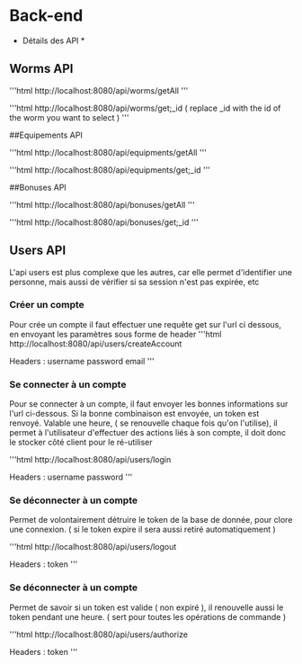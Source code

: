 # Back-end

* Détails des API *

## Worms API

'''html
http://localhost:8080/api/worms/getAll
'''

'''html
http://localhost:8080/api/worms/get;_id ( replace _id with the id of the worm you want to select )
'''

##Equipements API

'''html
http://localhost:8080/api/equipments/getAll
'''

'''html
http://localhost:8080/api/equipments/get;_id
'''

##Bonuses API

'''html
http://localhost:8080/api/bonuses/getAll
'''

'''html
http://localhost:8080/api/bonuses/get;_id
'''

## Users API

L'api users est plus complexe que les autres, car elle permet d'identifier une personne, mais aussi de vérifier si sa session n'est pas expirée, etc

### Créer un compte
Pour crée un compte il faut effectuer une requête get sur l'url ci dessous, en envoyant les paramètres sous forme de header
'''html
http://localhost:8080/api/users/createAccount

Headers :
    username
    password
    email
'''

### Se connecter à un compte
Pour se connecter à un compte, il faut envoyer les bonnes informations sur l'url ci-dessous.
Si la bonne combinaison est envoyée, un token est renvoyé.
Valable une heure, ( se renouvelle chaque fois qu'on l'utilise), il permet à l'utilisateur d'effectuer des actions liés à son compte, il doit donc le stocker côté client pour le ré-utiliser

'''html
http://localhost:8080/api/users/login

Headers :
    username
    password
'''

### Se déconnecter à un compte
Permet de volontairement détruire le token de la base de donnée, pour clore une connexion. ( si le token expire il sera aussi retiré automatiquement )

'''html
http://localhost:8080/api/users/logout

Headers :
    token
'''

### Se déconnecter à un compte
Permet de savoir si un token est valide ( non expiré ), il renouvelle aussi le token pendant une heure. ( sert pour toutes les opérations de commande )

'''html
http://localhost:8080/api/users/authorize

Headers :
    token
'''